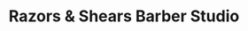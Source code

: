 ---
title: "Razors & Shears Barber Studio"
url: /wake-forest/razors-und-shears-barber-studio/
shop: Friseur
---